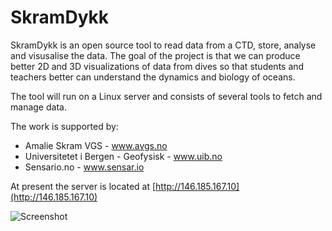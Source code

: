 # SkramDykk 

SkramDykk is an open source tool to read data from a CTD, store, analyse and visusalise the data.
The goal of the project is that we can produce better 2D and 3D visualizations of 
data from dives so that students and teachers better can understand the dynamics and biology of oceans. 

The tool will run on a Linux server and consists of several tools to fetch and manage data. 

The work is supported by:

* Amalie Skram VGS - www.avgs.no
* Universitetet i Bergen - Geofysisk - www.uib.no
* Sensario.no - www.sensar.io

At present the server is located at  [http://146.185.167.10](http://146.185.167.10)

![Screenshot](https://github.com/njberland/SkramDykk/blob/master/screenshots/Screenshot%20temperature.png "Screenshot")



